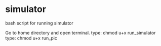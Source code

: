 # simulator
bash script for running simulator

Go to home directory and open terminal.
type: chmod u+x run_simulator
type: chmod u+x run_pic
